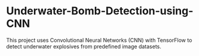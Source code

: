 # Underwater-Bomb-Detection-using-CNN
This project uses Convolutional Neural Networks (CNN) with TensorFlow to detect underwater explosives from predefined image datasets.  
